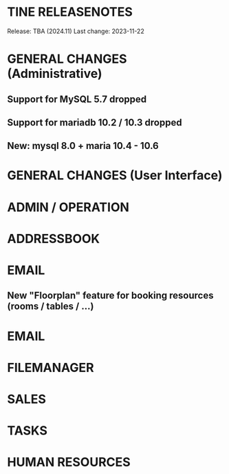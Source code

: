 
TINE RELEASENOTES
=====================
                    
  Release:     TBA (2024.11)
  Last change: 2023-11-22

# GENERAL CHANGES (Administrative)

## Support for MySQL 5.7 dropped
## Support for mariadb 10.2 / 10.3 dropped
## New: mysql 8.0 + maria 10.4 - 10.6

# GENERAL CHANGES (User Interface)

# ADMIN / OPERATION

# ADDRESSBOOK

# EMAIL

## New "Floorplan" feature for booking resources (rooms / tables / ...)

# EMAIL

# FILEMANAGER

# SALES

# TASKS

# HUMAN RESOURCES
